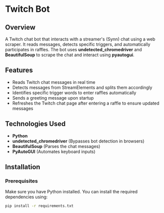 # Twitch Bot

## Overview
A Twitch chat bot that interacts with a streamer's (Synn) chat using a web scraper. It reads messages, detects specific triggers, and automatically participates in raffles. The bot uses **undetected_chromedriver** and **BeautifulSoup** to scrape the chat and interact using **pyautogui**.

## Features
- Reads Twitch chat messages in real time
- Detects messages from StreamElements and splits them accordingly
- Identifies specific trigger words to enter raffles automatically
- Sends a greeting message upon startup
- Refreshes the Twitch chat page after entering a raffle to ensure updated messages

## Technologies Used
- **Python**
- **undetected_chromedriver** (Bypasses bot detection in browsers)
- **BeautifulSoup** (Parses the chat messages)
- **PyAutoGUI** (Automates keyboard inputs)

## Installation

### Prerequisites
Make sure you have Python installed. You can install the required dependencies using:

```sh
pip install -r requirements.txt
